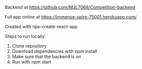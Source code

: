 Backend at https://github.com/MJL7068/Competition-backend

Full app online at https://immense-spire-75001.herokuapp.com/

Created with npx-create-react-app

Steps to run locally:
1. Clone repository
2. Download dependencies with npm install
3. Make sure that the backend is on
3. Run with npm start
